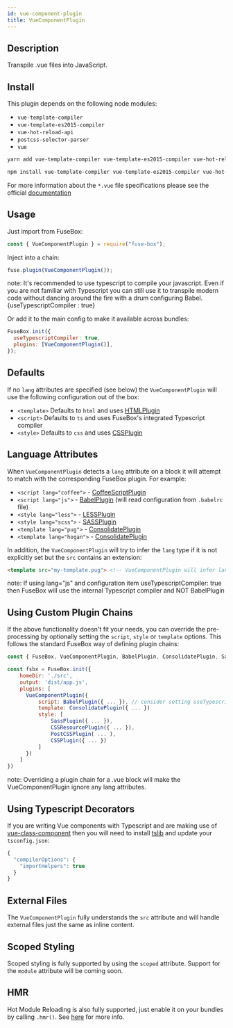 ```yaml
---
id: vue-component-plugin
title: VueComponentPlugin
---
```


## Description

Transpile .vue files into JavaScript.

## Install

This plugin depends on the following node modules:

- `vue-template-compiler`
- `vue-template-es2015-compiler`
- `vue-hot-reload-api`
- `postcss-selector-parser`
- `vue`

```bash
yarn add vue-template-compiler vue-template-es2015-compiler vue-hot-reload-api vue postcss-selector-parser --dev

npm install vue-template-compiler vue-template-es2015-compiler vue-hot-reload-api vue postcss-selector-parser --save-dev
```

For more information about the `*.vue` file specifications please see the
official [documentation](https://vue-loader.vuejs.org/en/start/spec.html)

## Usage

Just import from FuseBox:

```js
const { VueComponentPlugin } = require("fuse-box");
```

Inject into a chain:

```js
fuse.plugin(VueComponentPlugin());
```

note: It's recommended to use typescript to compile your javascript. Even if you
are not familiar with Typescript you can still use it to transpile modern code
without dancing around the fire with a drum configuring Babel.
{useTypescriptCompiler : true}

Or add it to the main config to make it available across bundles:

```js
FuseBox.init({
  useTypescriptCompiler: true,
  plugins: [VueComponentPlugin()],
});
```

## Defaults

If no `lang` attributes are specified (see below) the `VueComponentPlugin` will
use the following configuration out of the box:

- `<template>` Defaults to `html` and uses [HTMLPlugin](../plugins/html-plugin)
- `<script>` Defaults to `ts` and uses FuseBox's integrated Typescript compiler
- `<style>` Defaults to `css` and uses [CSSPlugin](../plugins/css-plugin)

## Language Attributes

When `VueComponentPlugin` detects a `lang` attribute on a block it will attempt
to match with the corresponding FuseBox plugin. For example:

- `<script lang="coffee">` - [CoffeeScriptPlugin](../plugins/coffee-plugin)
- `<script lang="js">` - [BabelPlugin](../plugins/babel) (will read
  configuration from `.babelrc` file)
- `<style lang="less">` - [LESSPlugin](../plugins/less-plugin)
- `<style lang="scss">` - [SASSPlugin](../plugins/sass-plugin)
- `<template lang="pug">` - [ConsolidatePlugin](../plugins/consolidate-plugin)
- `<template lang="hogan">` - [ConsolidatePlugin](../plugins/consolidate-plugin)

In addition, the `VueComponentPlugin` will try to infer the `lang` type if it is
not explicitly set but the `src` contains an extension:

```html
<template src="my-template.pug"> <!-- VueComponentPlugin will infer lang as "pug" -->
```

note: If using lang="js" and configuration item useTypescriptCompiler: true then
FuseBox will use the internal Typescript compiler and NOT BabelPlugin

## Using Custom Plugin Chains

If the above functionality doesn't fit your needs, you can override the
pre-processing by optionally setting the `script`, `style` or `template`
options. This follows the standard FuseBox way of defining plugin chains:

```js
const { FuseBox, VueComponentPlugin, BabelPlugin, ConsolidatePlugin, SassPlugin, CSSResourcePlugin, PostCSSPlugin, CSSPlugin } = require('fuse-box')

const fsbx = FuseBox.init({
    homeDir: './src',
    output: 'dist/app.js',
    plugins: [
      VueComponentPlugin({
          script: BabelPlugin({ ... }), // consider setting useTypescriptCompiler option in FuseBox
          template: ConsolidatePlugin({ ... })
          style: [
              SassPlugin({ ... }),
              CSSResourcePlugin({ ... }),
              PostCSSPlugin( ... ),
              CSSPlugin({ ... })
          ]
      })
    ]
})
```

note: Overriding a plugin chain for a .vue block will make the
VueComponentPlugin ignore any lang attributes.

## Using Typescript Decorators

If you are writing Vue components with Typescript and are making use of
[vue-class-component](https://github.com/vuejs/vue-class-component) then you
will need to install [tslib](https://github.com/Microsoft/tslib) and update your
`tsconfig.json`:

```js
{
  "compilerOptions": {
    "importHelpers": true
  }
}
```

## External Files

The `VueComponentPlugin` fully understands the `src` attribute and will handle
external files just the same as inline content.

## Scoped Styling

Scoped styling is fully supported by using the `scoped` attribute. Support for
the `module` attribute will be coming soon.

## HMR

Hot Module Reloading is also fully supported, just enable it on your bundles by
calling `.hmr()`. See [here](../development/hmr) for more info.
